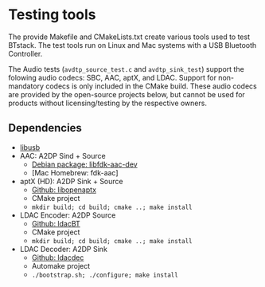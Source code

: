 # Testing tools

The provide Makefile and CMakeLists.txt create various tools used to test BTstack.
The test tools run on Linux and Mac systems with a USB Bluetooth Controller.

The Audio tests (`avdtp_source_test.c` and `avdtp_sink_test`) support the folowing audio codecs: SBC, AAC, aptX, and LDAC.
Support for non-mandatory codecs is only included in the CMake build. 
These audio codecs are provided by the open-source projects below, but cannot be used for products without licensing/testing by the respective owners.

## Dependencies

- [libusb](https://libusb.info)
- AAC: A2DP Sind + Source
  - [Debian package: libfdk-aac-dev](libfdk-aac-dev)
  - [Mac Homebrew: fdk-aac]
- aptX (HD): A2DP Sink + Source
  - [Github: libopenaptx](https://github.com/mringwal/libopenaptx)
  - CMake project
  - `mkdir build; cd build; cmake ..; make install`
- LDAC Encoder: A2DP Source
  - [Github: ldacBT](https://github.com/EHfive/ldacBT)
  - CMake project
  - `mkdir build; cd build; cmake ..; make install`
- LDAC Decoder: A2DP Sink
  - [Github: ldacdec](https://github.com/mringwal/libldacdec)
  - Automake project
  - `./bootstrap.sh; ./configure; make install`
 